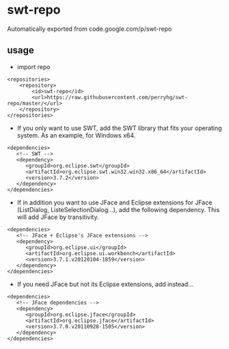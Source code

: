 # swt-repo
Automatically exported from code.google.com/p/swt-repo

## usage
* import repo
```
<repositories>
    <repository>
        <id>swt-repo</id>
        <url>https://raw.githubusercontent.com/perryhg/swt-repo/master/</url>
    </repository>
</repositories>
```

* If you only want to use SWT, add the SWT library that fits your operating system.
As an example, for Windows x64.
```
<dependencies>
   <!-- SWT -->
   <dependency>
      <groupId>org.eclipse.swt</groupId>
      <artifactId>org.eclipse.swt.win32.win32.x86_64</artifactId>
      <version>3.7.2</version>
   </dependency>
</dependencies>
```

* If in addition you want to use JFace and Eclipse extensions for JFace (ListDialog, ListeSelectionDialog…), add the following dependency. This will add JFace by transitivity.
```
<dependencies>
   <!-- JFace + Eclipse's JFace extensions -->
   <dependency>
      <groupId>org.eclipse.ui</groupId>
      <artifactId>org.eclipse.ui.workbench</artifactId>
      <version>3.7.1.v20120104-1859</version>
   </dependency>
</dependencies>
```

* If you need JFace but not its Eclipse extensions, add instead…
```
<dependencies>
   <!-- JFace dependencies -->
   <dependency>
      <groupId>org.eclipse.jface</groupId>
      <artifactId>org.eclipse.jface</artifactId>
      <version>3.7.0.v20110928-1505</version>
   </dependency>
</dependencies>
```
